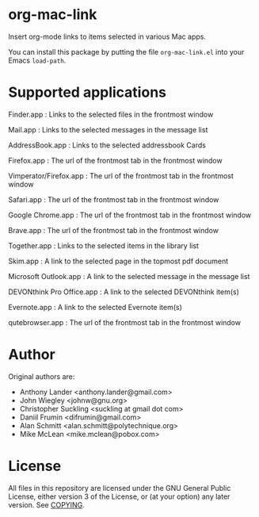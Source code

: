 # org-mac-link

Insert org-mode links to items selected in various Mac apps.

You can install this package by putting the file `org-mac-link.el` into
your Emacs `load-path`.

# Supported applications

Finder.app
:   Links to the selected files in the frontmost window

Mail.app
:   Links to the selected messages in the message list

AddressBook.app
:   Links to the selected addressbook Cards

Firefox.app
:   The url of the frontmost tab in the frontmost window

Vimperator/Firefox.app
:   The url of the frontmost tab in the frontmost window

Safari.app
:   The url of the frontmost tab in the frontmost window

Google Chrome.app
:   The url of the frontmost tab in the frontmost window

Brave.app
:   The url of the frontmost tab in the frontmost window

Together.app
:   Links to the selected items in the library list

Skim.app
:   A link to the selected page in the topmost pdf document

Microsoft Outlook.app
:   A link to the selected message in the message list

DEVONthink Pro Office.app
:   A link to the selected DEVONthink item(s)

Evernote.app
:   A link to the selected Evernote item(s)

qutebrowser.app
:   The url of the frontmost tab in the frontmost window

# Author

Original authors are:

-   Anthony Lander \<anthony.lander\@gmail.com\>
-   John Wiegley \<johnw\@gnu.org\>
-   Christopher Suckling \<suckling at gmail dot com\>
-   Daniil Frumin \<difrumin\@gmail.com\>
-   Alan Schmitt \<alan.schmitt\@polytechnique.org\>
-   Mike McLean \<mike.mclean\@pobox.com\>

# License

All files in this repository are licensed under the GNU General Public
License, either version 3 of the License, or (at your option) any later
version. See [COPYING](COPYING).
